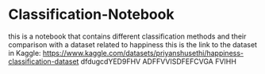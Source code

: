 # Classification-Notebook
this is a notebook that contains different classification methods and their comparison with a dataset related to happiness
this is the link to the dataset in Kaggle:
https://www.kaggle.com/datasets/priyanshusethi/happiness-classification-dataset
dfdugcdYED9FHV
ADFFVVISDFEFCVGA
FVIHH

